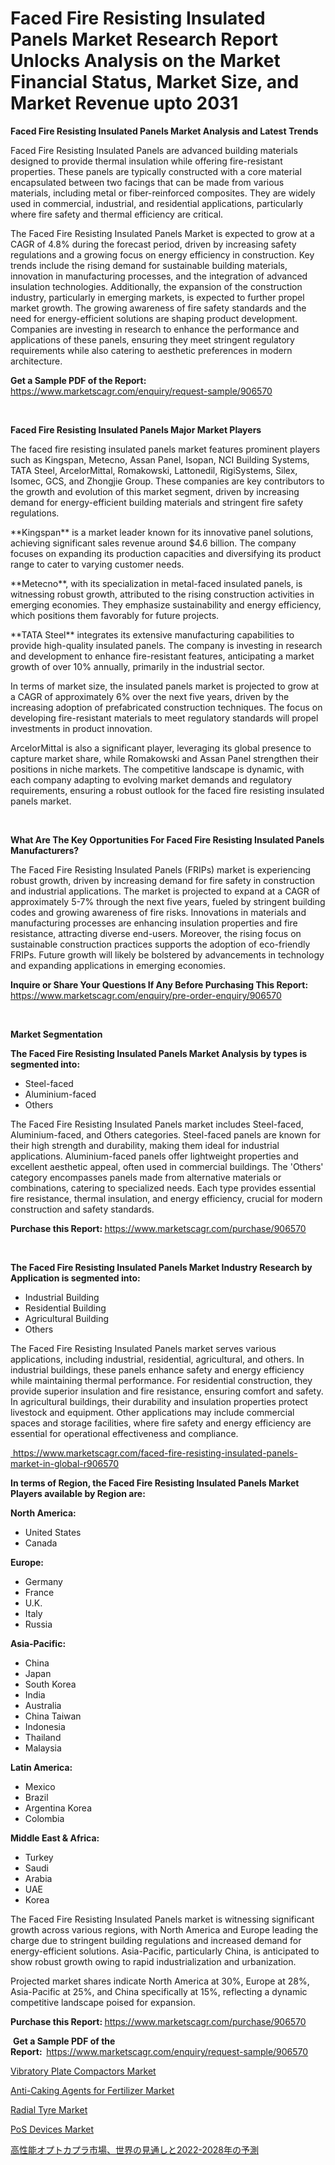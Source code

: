 <p><h1>Faced Fire Resisting Insulated Panels Market Research Report Unlocks Analysis on the Market Financial Status, Market Size, and Market Revenue upto 2031</h1></p><p><strong>Faced Fire Resisting Insulated Panels Market Analysis and Latest Trends</strong></p>
<p><p>Faced Fire Resisting Insulated Panels are advanced building materials designed to provide thermal insulation while offering fire-resistant properties. These panels are typically constructed with a core material encapsulated between two facings that can be made from various materials, including metal or fiber-reinforced composites. They are widely used in commercial, industrial, and residential applications, particularly where fire safety and thermal efficiency are critical.</p><p>The Faced Fire Resisting Insulated Panels Market is expected to grow at a CAGR of 4.8% during the forecast period, driven by increasing safety regulations and a growing focus on energy efficiency in construction. Key trends include the rising demand for sustainable building materials, innovation in manufacturing processes, and the integration of advanced insulation technologies. Additionally, the expansion of the construction industry, particularly in emerging markets, is expected to further propel market growth. The growing awareness of fire safety standards and the need for energy-efficient solutions are shaping product development. Companies are investing in research to enhance the performance and applications of these panels, ensuring they meet stringent regulatory requirements while also catering to aesthetic preferences in modern architecture.</p></p>
<p><strong>Get a Sample PDF of the Report:&nbsp;</strong> <a href="https://www.marketscagr.com/enquiry/request-sample/906570">https://www.marketscagr.com/enquiry/request-sample/906570</a></p>
<p>&nbsp;</p>
<p><strong>Faced Fire Resisting Insulated Panels Major Market Players</strong></p>
<p><p>The faced fire resisting insulated panels market features prominent players such as Kingspan, Metecno, Assan Panel, Isopan, NCI Building Systems, TATA Steel, ArcelorMittal, Romakowski, Lattonedil, RigiSystems, Silex, Isomec, GCS, and Zhongjie Group. These companies are key contributors to the growth and evolution of this market segment, driven by increasing demand for energy-efficient building materials and stringent fire safety regulations.</p><p>**Kingspan** is a market leader known for its innovative panel solutions, achieving significant sales revenue around $4.6 billion. The company focuses on expanding its production capacities and diversifying its product range to cater to varying customer needs.</p><p>**Metecno**, with its specialization in metal-faced insulated panels, is witnessing robust growth, attributed to the rising construction activities in emerging economies. They emphasize sustainability and energy efficiency, which positions them favorably for future projects.</p><p>**TATA Steel** integrates its extensive manufacturing capabilities to provide high-quality insulated panels. The company is investing in research and development to enhance fire-resistant features, anticipating a market growth of over 10% annually, primarily in the industrial sector.</p><p>In terms of market size, the insulated panels market is projected to grow at a CAGR of approximately 6% over the next five years, driven by the increasing adoption of prefabricated construction techniques. The focus on developing fire-resistant materials to meet regulatory standards will propel investments in product innovation.</p><p>ArcelorMittal is also a significant player, leveraging its global presence to capture market share, while Romakowski and Assan Panel strengthen their positions in niche markets. The competitive landscape is dynamic, with each company adapting to evolving market demands and regulatory requirements, ensuring a robust outlook for the faced fire resisting insulated panels market.</p></p>
<p>&nbsp;</p>
<p><strong>What Are The Key Opportunities For Faced Fire Resisting Insulated Panels Manufacturers?</strong></p>
<p><p>The Faced Fire Resisting Insulated Panels (FRIPs) market is experiencing robust growth, driven by increasing demand for fire safety in construction and industrial applications. The market is projected to expand at a CAGR of approximately 5-7% through the next five years, fueled by stringent building codes and growing awareness of fire risks. Innovations in materials and manufacturing processes are enhancing insulation properties and fire resistance, attracting diverse end-users. Moreover, the rising focus on sustainable construction practices supports the adoption of eco-friendly FRIPs. Future growth will likely be bolstered by advancements in technology and expanding applications in emerging economies.</p></p>
<p><strong>Inquire or Share Your Questions If Any Before Purchasing This Report:</strong> <a href="https://www.marketscagr.com/enquiry/pre-order-enquiry/906570">https://www.marketscagr.com/enquiry/pre-order-enquiry/906570</a></p>
<p>&nbsp;</p>
<p><strong>Market Segmentation</strong></p>
<p><strong>The Faced Fire Resisting Insulated Panels Market Analysis by types is segmented into:</strong></p>
<p><ul><li>Steel-faced</li><li>Aluminium-faced</li><li>Others</li></ul></p>
<p><p>The Faced Fire Resisting Insulated Panels market includes Steel-faced, Aluminium-faced, and Others categories. Steel-faced panels are known for their high strength and durability, making them ideal for industrial applications. Aluminium-faced panels offer lightweight properties and excellent aesthetic appeal, often used in commercial buildings. The 'Others' category encompasses panels made from alternative materials or combinations, catering to specialized needs. Each type provides essential fire resistance, thermal insulation, and energy efficiency, crucial for modern construction and safety standards.</p></p>
<p><strong>Purchase this Report:&nbsp;</strong><a href="https://www.marketscagr.com/purchase/906570">https://www.marketscagr.com/purchase/906570</a></p>
<p>&nbsp;</p>
<p><strong>The Faced Fire Resisting Insulated Panels Market Industry Research by Application is segmented into:</strong></p>
<p><ul><li>Industrial Building</li><li>Residential Building</li><li>Agricultural Building</li><li>Others</li></ul></p>
<p><p>The Faced Fire Resisting Insulated Panels market serves various applications, including industrial, residential, agricultural, and others. In industrial buildings, these panels enhance safety and energy efficiency while maintaining thermal performance. For residential construction, they provide superior insulation and fire resistance, ensuring comfort and safety. In agricultural buildings, their durability and insulation properties protect livestock and equipment. Other applications may include commercial spaces and storage facilities, where fire safety and energy efficiency are essential for operational effectiveness and compliance.</p></p>
<p><a href="https://www.marketscagr.com/faced-fire-resisting-insulated-panels-market-in-global-r906570">&nbsp;https://www.marketscagr.com/faced-fire-resisting-insulated-panels-market-in-global-r906570</a></p>
<p><strong>In terms of Region, the Faced Fire Resisting Insulated Panels Market Players available by Region are:</strong></p>
<p>
    <p> <strong> North America: </strong>
        <ul>
            <li>United States</li>
            <li>Canada</li>
        </ul>
        </p> 
    <p> <strong> Europe: </strong>
        <ul>
            <li>Germany</li>
            <li>France</li>
            <li>U.K.</li>
            <li>Italy</li>
            <li>Russia</li>
        </ul>
        </p> 
    <p> <strong> Asia-Pacific: </strong>
        <ul>
            <li>China</li>
            <li>Japan</li>
            <li>South Korea</li>
            <li>India</li>
            <li>Australia</li>
            <li>China Taiwan</li>
            <li>Indonesia</li>
            <li>Thailand</li>
            <li>Malaysia</li>
        </ul>
        </p> 
    <p> <strong> Latin America: </strong>
        <ul>
            <li>Mexico</li>
            <li>Brazil</li>
            <li>Argentina Korea</li>
            <li>Colombia</li>
        </ul>
        </p> 
    <p> <strong> Middle East & Africa: </strong>
        <ul>
            <li>Turkey</li>
            <li>Saudi</li>
            <li>Arabia</li>
            <li>UAE</li>
            <li>Korea</li>
        </ul>
    </p>
    </p>
<p><p>The Faced Fire Resisting Insulated Panels market is witnessing significant growth across various regions, with North America and Europe leading the charge due to stringent building regulations and increased demand for energy-efficient solutions. Asia-Pacific, particularly China, is anticipated to show robust growth owing to rapid industrialization and urbanization. </p><p>Projected market shares indicate North America at 30%, Europe at 28%, Asia-Pacific at 25%, and China specifically at 15%, reflecting a dynamic competitive landscape poised for expansion.</p></p>
<p><strong>Purchase this Report: </strong><a href="https://www.marketscagr.com/purchase/906570">https://www.marketscagr.com/purchase/906570</a></p>
<p>&nbsp;<strong>Get a Sample PDF of the Report:&nbsp;&nbsp;</strong><a href="https://www.marketscagr.com/enquiry/request-sample/906570">https://www.marketscagr.com/enquiry/request-sample/906570</a></p>
<p><strong></strong></p>
<p><p><a href="https://www.linkedin.com/pulse/vibratory-plate-compactors-market-forecast-global-trends-ewiye?trackingId=IvlTEcLGQs60b0yfv%2B80MA%3D%3D">Vibratory Plate Compactors Market</a></p><p><a href="https://issuu.com/reportprime-2/docs/anti-caking-agents-for-fertilizer-m_1c70e947afdf59">Anti-Caking Agents for Fertilizer Market</a></p><p><a href="https://medium.com/@goldapearce28ryuytr/driving-market-forces-in-the-radial-tyre-market-market-trends-and-future-forecasts-till-2031-f7a222e64259">Radial Tyre Market</a></p><p><a href="https://medium.com/@madisonaguilar75/the-global-market-overview-of-the-pos-devices-market-provides-a-unique-perspective-on-the-key-246ed8fa9422">PoS Devices Market</a></p><p><a href="https://medium.com/@alonzomoenrt8956/high-performance-optocoupler-market-global-outlook-and-forecast-2022-2028-22a1f959e26b">高性能オプトカプラ市場、世界の見通しと2022-2028年の予測</a></p></p>